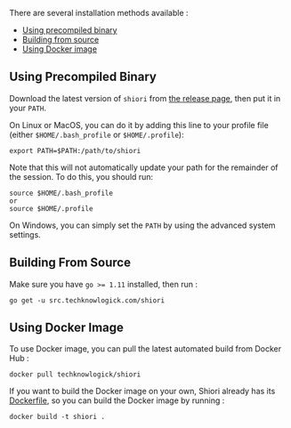 There are several installation methods available :

- [Using precompiled binary](#using-precompiled-binary)
- [Building from source](#building-from-source)
- [Using Docker image](#using-docker-image)

## Using Precompiled Binary

Download the latest version of `shiori` from [the release page](https://github.com/techknowlogick/shiori/releases/latest), then put it in your `PATH`. 

On Linux or MacOS, you can do it by adding this line to your profile file (either `$HOME/.bash_profile` or `$HOME/.profile`):

```
export PATH=$PATH:/path/to/shiori
```

Note that this will not automatically update your path for the remainder of the session. To do this, you should run:

```
source $HOME/.bash_profile
or
source $HOME/.profile
```

On Windows, you can simply set the `PATH` by using the advanced system settings.

## Building From Source

Make sure you have `go >= 1.11` installed, then run :

```
go get -u src.techknowlogick.com/shiori
```

## Using Docker Image

To use Docker image, you can pull the latest automated build from Docker Hub :

```
docker pull techknowlogick/shiori
```

If you want to build the Docker image on your own, Shiori already has its [Dockerfile](https://github.com/techknowlogick/shiori/blob/master/Dockerfile), so you can build the Docker image by running :

```
docker build -t shiori .
```
